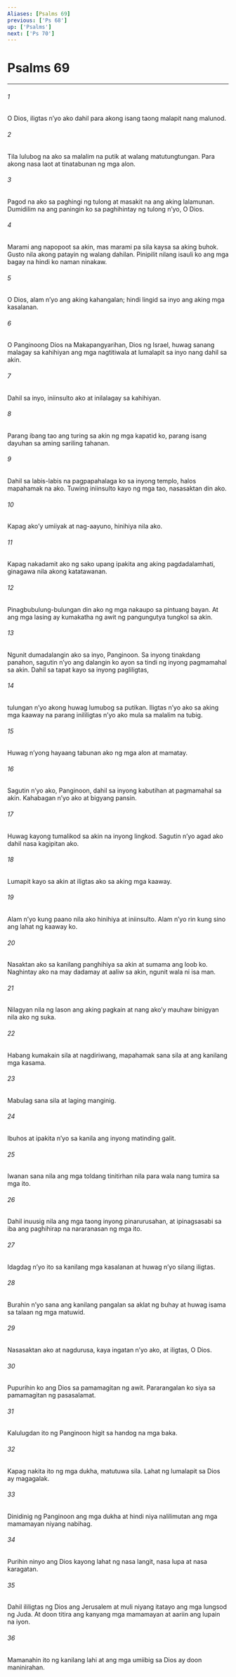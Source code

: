 ```yaml
---
Aliases: [Psalms 69]
previous: ['Ps 68']
up: ['Psalms']
next: ['Ps 70']
---
```

# Psalms 69

***

###### 1
O Dios, iligtas nʼyo ako dahil para akong isang taong malapit nang malunod. 

###### 2
Tila lulubog na ako sa malalim na putik at walang matutungtungan. Para akong nasa laot at tinatabunan ng mga alon. 

###### 3
Pagod na ako sa paghingi ng tulong at masakit na ang aking lalamunan. Dumidilim na ang paningin ko sa paghihintay ng tulong nʼyo, O Dios. 

###### 4
Marami ang napopoot sa akin, mas marami pa sila kaysa sa aking buhok. Gusto nila akong patayin ng walang dahilan. Pinipilit nilang isauli ko ang mga bagay na hindi ko naman ninakaw. 

###### 5
O Dios, alam nʼyo ang aking kahangalan; hindi lingid sa inyo ang aking mga kasalanan. 

###### 6
O Panginoong Dios na Makapangyarihan, Dios ng Israel, huwag sanang malagay sa kahihiyan ang mga nagtitiwala at lumalapit sa inyo nang dahil sa akin. 

###### 7
Dahil sa inyo, iniinsulto ako at inilalagay sa kahihiyan. 

###### 8
Parang ibang tao ang turing sa akin ng mga kapatid ko, parang isang dayuhan sa aming sariling tahanan. 

###### 9
Dahil sa labis-labis na pagpapahalaga ko sa inyong templo, halos mapahamak na ako. Tuwing iniinsulto kayo ng mga tao, nasasaktan din ako. 

###### 10
Kapag akoʼy umiiyak at nag-aayuno, hinihiya nila ako. 

###### 11
Kapag nakadamit ako ng sako upang ipakita ang aking pagdadalamhati, ginagawa nila akong katatawanan. 

###### 12
Pinagbubulung-bulungan din ako ng mga nakaupo sa pintuang bayan. At ang mga lasing ay kumakatha ng awit ng pangungutya tungkol sa akin. 

###### 13
Ngunit dumadalangin ako sa inyo, Panginoon. Sa inyong tinakdang panahon, sagutin nʼyo ang dalangin ko ayon sa tindi ng inyong pagmamahal sa akin. Dahil sa tapat kayo sa inyong pagliligtas, 

###### 14
tulungan nʼyo akong huwag lumubog sa putikan. Iligtas nʼyo ako sa aking mga kaaway na parang inililigtas nʼyo ako mula sa malalim na tubig. 

###### 15
Huwag nʼyong hayaang tabunan ako ng mga alon at mamatay. 

###### 16
Sagutin nʼyo ako, Panginoon, dahil sa inyong kabutihan at pagmamahal sa akin. Kahabagan nʼyo ako at bigyang pansin. 

###### 17
Huwag kayong tumalikod sa akin na inyong lingkod. Sagutin nʼyo agad ako dahil nasa kagipitan ako. 

###### 18
Lumapit kayo sa akin at iligtas ako sa aking mga kaaway. 

###### 19
Alam nʼyo kung paano nila ako hinihiya at iniinsulto. Alam nʼyo rin kung sino ang lahat ng kaaway ko. 

###### 20
Nasaktan ako sa kanilang panghihiya sa akin at sumama ang loob ko. Naghintay ako na may dadamay at aaliw sa akin, ngunit wala ni isa man. 

###### 21
Nilagyan nila ng lason ang aking pagkain at nang akoʼy mauhaw binigyan nila ako ng suka. 

###### 22
Habang kumakain sila at nagdiriwang, mapahamak sana sila at ang kanilang mga kasama. 

###### 23
Mabulag sana sila at laging manginig. 

###### 24
Ibuhos at ipakita nʼyo sa kanila ang inyong matinding galit. 

###### 25
Iwanan sana nila ang mga toldang tinitirhan nila para wala nang tumira sa mga ito. 

###### 26
Dahil inuusig nila ang mga taong inyong pinarurusahan, at ipinagsasabi sa iba ang paghihirap na nararanasan ng mga ito. 

###### 27
Idagdag nʼyo ito sa kanilang mga kasalanan at huwag nʼyo silang iligtas. 

###### 28
Burahin nʼyo sana ang kanilang pangalan sa aklat ng buhay at huwag isama sa talaan ng mga matuwid. 

###### 29
Nasasaktan ako at nagdurusa, kaya ingatan nʼyo ako, at iligtas, O Dios. 

###### 30
Pupurihin ko ang Dios sa pamamagitan ng awit. Pararangalan ko siya sa pamamagitan ng pasasalamat. 

###### 31
Kalulugdan ito ng Panginoon higit sa handog na mga baka. 

###### 32
Kapag nakita ito ng mga dukha, matutuwa sila. Lahat ng lumalapit sa Dios ay magagalak. 

###### 33
Dinidinig ng Panginoon ang mga dukha at hindi niya nalilimutan ang mga mamamayan niyang nabihag. 

###### 34
Purihin ninyo ang Dios kayong lahat ng nasa langit, nasa lupa at nasa karagatan. 

###### 35
Dahil ililigtas ng Dios ang Jerusalem at muli niyang itatayo ang mga lungsod ng Juda. At doon titira ang kanyang mga mamamayan at aariin ang lupain na iyon. 

###### 36
Mamanahin ito ng kanilang lahi at ang mga umiibig sa Dios ay doon maninirahan.
